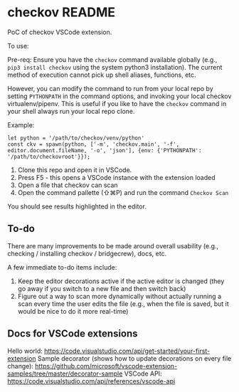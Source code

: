 # checkov README

PoC of checkov VSCode extension.

To use:

Pre-req: Ensure you have the `checkov` command available globally (e.g., `pip3 install checkov` using the system python3 installation). The current method of execution cannot pick up shell aliases, functions, etc.

However, you can modify the command to run from your local repo by setting `PYTHONPATH` in the command options, and invoking your local checkov virtualenv/pipenv. This is useful if you like to have the `checkov` command in your shell always run your local repo clone.

Example:
```
let python = '/path/to/checkov/venv/python'
const ckv = spawn(python, ['-m', 'checkov.main', '-f', editor.document.fileName, '-o', 'json'], {env: {'PYTHONPATH': '/path/to/checkovroot'}});
```

1. Clone this repo and open it in VSCode.
2. Press F5 - this opens a VSCode instance with the extension loaded
3. Open a file that checkov can scan
4. Open the command pallette (⇧⌘P) and run the command `Checkov Scan`

You should see results highlighted in the editor.

## To-do

There are many improvements to be made around overall usability (e.g., checking / installing checkov / bridgecrew), docs, etc.

A few immediate to-do items include:

1. Keep the editor decorations active if the active editor is changed (they go away if you switch to a new file and then switch back)
2. Figure out a way to scan more dynamically without actually running a scan every time the user edits the file (e.g., when the file is saved, but it would be nice to do it more real-time)

## Docs for VSCode extensions

Hello world: https://code.visualstudio.com/api/get-started/your-first-extension
Sample decorator (shows how to update decorations on every file change): https://github.com/microsoft/vscode-extension-samples/tree/master/decorator-sample
VSCode API: https://code.visualstudio.com/api/references/vscode-api

